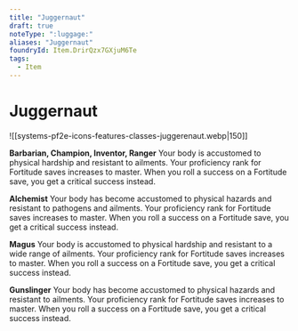 ```yaml
---
title: "Juggernaut"
draft: true
noteType: ":luggage:"
aliases: "Juggernaut"
foundryId: Item.DrirQzx7GXjuM6Te
tags:
  - Item
---
```


# Juggernaut
![[systems-pf2e-icons-features-classes-juggerenaut.webp|150]]

**Barbarian, Champion, Inventor, Ranger** Your body is accustomed to physical hardship and resistant to ailments. Your proficiency rank for Fortitude saves increases to master. When you roll a success on a Fortitude save, you get a critical success instead.

**Alchemist** Your body has become accustomed to physical hazards and resistant to pathogens and ailments. Your proficiency rank for Fortitude saves increases to master. When you roll a success on a Fortitude save, you get a critical success instead.

**Magus** Your body is accustomed to physical hardship and resistant to a wide range of ailments. Your proficiency rank for Fortitude saves increases to master. When you roll a success on a Fortitude save, you get a critical success instead.

**Gunslinger** Your body has become accustomed to physical hazards and resistant to ailments. Your proficiency rank for Fortitude saves increases to master. When you roll a success on a Fortitude save, you get a critical success instead.
